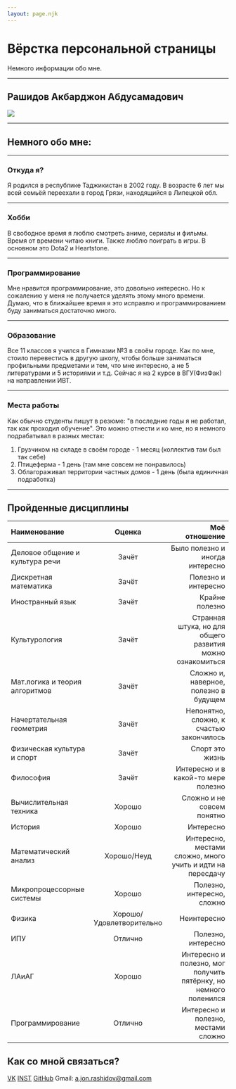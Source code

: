 ```yaml
---
layout: page.njk
---
```

# Вёрстка персональной страницы
Немного информации обо мне.
***
## Рашидов Акбарджон Абдусамадович
![](https://sun9-88.userapi.com/impg/c858532/v858532535/1373a2/QY70KjRVrGo.jpg?size=1620x2160&quality=96&sign=875e5c76c1535797744b58f8ee7e7d09&type=album)
***
## Немного обо мне:
***
### Откуда я?
Я родился в республике Таджикистан в 2002 году. В возрасте 6 лет мы всей семьёй переехали в город Грязи, находящийся в Липецкой обл.
***
### Хобби
В свободное время я люблю смотреть аниме, сериалы и фильмы. Время от времени читаю книги. 
Также люблю поиграть в игры. В основном это Dota2 и Heartstone.
***
### Программирование
Мне нравится программирование, это довольно интересно. Но к сожалению у меня не получается уделять этому много времени.
Думаю, что в ближайшее время я это исправлю и программированием буду заниматься достаточно много.
***
### Образование
Все 11 классов я учился в Гимназии №3 в своём городе. Как по мне, стоило перевестись в другую школу, чтобы больше заниматься профильными предметами и тем, что мне интересно, а не 5 литературами и 5 историями и т.д.
Сейчас я на 2 курсе в ВГУ(ФизФак) на направлении ИВТ.
***
### Места работы
Как обычно студенты пишут в резюме: "в последние годы я не работал, так как проходил обучение". Это можно отнести и ко мне, но я немного подрабатывал в разных местах:
1. Грузчиком на складе в своём городе - 1 месяц (коллектив там был так себе)
2. Птицеферма - 1 день (там мне совсем не понравилось)
3. Облагораживал территории частных домов - 1 день (была единичная подработка)
***
## Пройденные дисциплины
| Наименование  | Оценка  | Моё отношение |
|:------------- |:---------------:| -------------:|
| Деловое общение и культура речи | Зачёт | Было полезно и иногда интересно|
| Дискретная математика           | Зачёт | Полезно и интересно   |
| Иностранный язык                | Зачёт | Крайне полезно |
| Культурология                   | Зачёт | Странная штука, но для общего развития можно ознакомиться    |
| Мат.логика и теория алгоритмов  | Зачёт | Сложно и, наверное, полезно в будущем  |
| Начертательная геометрия        | Зачёт | Непонятно, сложно, к счастью закончилось     |
| Физическая культура и спорт     | Зачёт | Спорт это жизнь         |
| Философия                       | Зачёт | Интересно и в какой-то мере полезно |
| Вычислительная техника          | Хорошо | Сложно и не совсем понятно    |
| История                         | Хорошо | Интересно           |
| Математический анализ           | Хорошо/Неуд | Интересно, местами сложно, много учить и идти на пересдачу |
| Микропроцессорные системы       | Хорошо | Полезно, интересно, сложно            |
| Физика                          | Хорошо/Удовлетворительно | Неинтересно       |
| ИПУ                             | Отлично | Полезно, интересно    |
| ЛАиАГ                           | Хорошо |  Интересно и полезно, мог получить пятёрнку, но немного поленился |
| Программирование                | Отлично | Интересно и полезно, местами сложно           |

## Как со мной связаться?
[VK](https://vk.com/a_john_1) 
[INST](https://www.instagram.com/a_john_1/)
[GitHub](https://github.com/akbarjohnie)
Gmail: a.jon.rashidov@gmail.com
